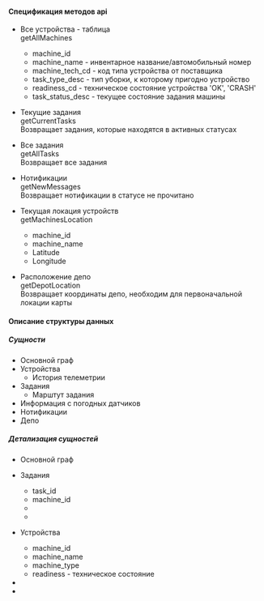 #### Спецификация методов api


* Все устройства - таблица\
getAllMachines
    * machine_id
    * machine_name - инвентарное название/автомобильный номер
    * machine_tech_cd - код типа устройства от поставщика 
    * task_type_desc - тип уборки, к которому пригодно устройство
    * readiness_cd - техническое состояние устройства 'OK', 'CRASH'
    * task_status_desc - текущее состояние задания машины 

* Текущие задания\
getCurrentTasks \
Возвращает задания, которые находятся в активных статусах

* Все задания\
getAllTasks\
Возвращает все задания

* Нотификации\
getNewMessages\
Возвращает нотификации в статусе не прочитано
 

* Текущая локация устройств\
getMachinesLocation 
    * machine_id
    * machine_name
    * Latitude
    * Longitude 
    


* Расположение депо\
getDepotLocation\
Возвращает координаты депо, необходим для первоначальной локации карты




#### Описание структуры данных

##### Сущности
* Основной граф
* Устройства
    * История телеметрии 
* Задания
    * Марштут задания
* Информация с погодных датчиков
* Нотификации
* Депо

##### Детализация сущностей
* Основной граф

* Задания
    * task_id
    * machine_id
    * 
    * 
    
* Устройства
    * machine_id
    * machine_name
    * machine_type
    * readiness - техническое состояние
 
 *
 *